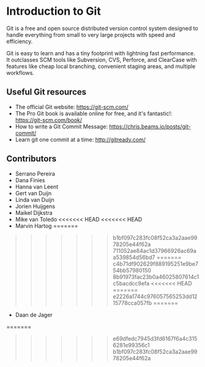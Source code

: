 # Introduction to Git

Git is a free and open source distributed version control system designed to
handle everything from small to very large projects with speed and efficiency.

Git is easy to learn and has a tiny footprint with lightning fast performance.
It outclasses SCM tools like Subversion, CVS, Perforce, and ClearCase with
features like cheap local branching, convenient staging areas, and multiple
workflows.


## Useful Git resources

* The official Git website: <https://git-scm.com/>
* The Pro Git book is available online for free, and it's fantastic!:
  <https://git-scm.com/book/>
* How to write a Git Commit Message: <https://chris.beams.io/posts/git-commit/>
* Learn git one commit at a time: <http://gitready.com/>

## Contributors

* Serrano Pereira
* Dana Finies
* Hanna van Leent
* Gert van Duijn
* Linda van Duijn
* Jorien Huijgens
* Maikel Dijkstra
* Mike van Toledo
<<<<<<< HEAD
<<<<<<< HEAD
* Marvin Hartog
=======
>>>>>>> b1bf097c283fc08f52ca3a2aae9978205e44f62a
>>>>>>> 711052ae84ac1d37966926ac69aa539854d56bd7
=======
>>>>>>> c4b71df902629f889195251e9be754bb57980150
>>>>>>> 8b91973fac23b0a46025807614c1c5bacdcc9efa
<<<<<<< HEAD
=======
>>>>>>> e2226a1744c976057565253dd1215778cca057fb
=======
* Daan de Jager

=======
>>>>>>> e69dfedc7945d3fd6167f6a4c3156281e99356c1
>>>>>>> b1bf097c283fc08f52ca3a2aae9978205e44f62a
